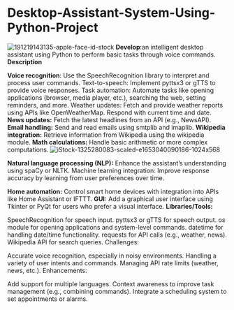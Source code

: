 # Desktop-Assistant-System-Using-Python-Project



![191219143135-apple-face-id-stock](https://github.com/user-attachments/assets/e859d7e3-00e4-4ab3-b6d6-2e25bcb93c87)
 **Develop**:an intelligent desktop assistant using Python to perform basic tasks through voice commands.
 **Description**

**Voice recognition**: Use the SpeechRecognition library to interpret and process user commands.
Text-to-speech: Implement pyttsx3 or gTTS to provide voice responses.
Task automation: Automate tasks like opening applications (browser, media player, etc.), searching the web, setting reminders, and more.
Weather updates: Fetch and provide weather reports using APIs like OpenWeatherMap.
Respond with current time and date.
**News updates:** Fetch the latest headlines from an API (e.g., NewsAPI).
**Email handling:** Send and read emails using smtplib and imaplib.
**Wikipedia integration:** Retrieve information from Wikipedia using the wikipedia module.
**Math calculations:** Handle basic arithmetic or more complex computations.
![iStock-1325280083-scaled-e1653040090186-1024x568](https://github.com/user-attachments/assets/3109563d-8597-4266-a20e-18d436312260)

**Natural language processing (NLP):** Enhance the assistant’s understanding using spaCy or NLTK.
Machine learning integration: Improve response accuracy by learning from user preferences over time.


**Home automation:** Control smart home devices with integration into APIs like Home Assistant or IFTTT.
**GUI:** Add a graphical user interface using Tkinter or PyQt for users who prefer a visual interface.
**Libraries/Tools:**

SpeechRecognition for speech input.
pyttsx3 or gTTS for speech output.
os module for opening applications and system-level commands.
datetime for handling date/time functionality.
requests for API calls (e.g., weather, news).
Wikipedia API for search queries.
Challenges:

Accurate voice recognition, especially in noisy environments.
Handling a variety of user intents and commands.
Managing API rate limits (weather, news, etc.).
Enhancements:

Add support for multiple languages.
Context awareness to improve task management (e.g., combining commands).
Integrate a scheduling system to set appointments or alarms.
